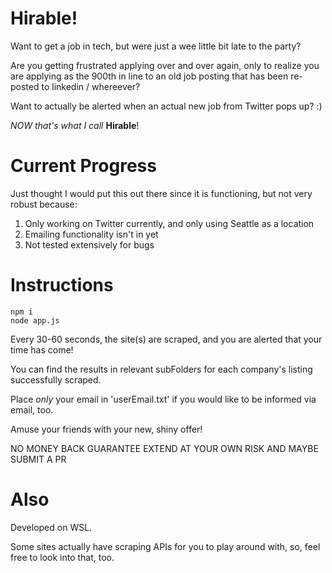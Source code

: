 # Hirable!

Want to get a job in tech, but were just a wee little bit late to the party?

Are you getting frustrated applying over and over again, only
to realize you are applying as the 900th in line to an old
job posting that has been re-posted to linkedin / whereever?

Want to actually be alerted when an actual new job from Twitter
pops up? :)

*NOW that's what I call* **Hirable**!

# Current Progress

Just thought I would put this out there since it is functioning, 
but not very robust because:

1. Only working on Twitter currently, and only using Seattle as a location
2. Emailing functionality isn't in yet
3. Not tested extensively for bugs

# Instructions
```
npm i
node app.js
```

Every 30-60 seconds, the site(s) are scraped, and you are alerted
that your time has come! 

You can find the results in relevant subFolders for each company's 
listing successfully scraped. 

Place *only* your email in 'userEmail.txt' if you would like to be informed
via email, too. 

Amuse your friends with your new, shiny offer! 

NO MONEY BACK GUARANTEE
EXTEND AT YOUR OWN RISK
AND MAYBE SUBMIT A PR

# Also

Developed on WSL.

Some sites actually have scraping APIs for you to play around 
with, so, feel free to look into that, too. 

